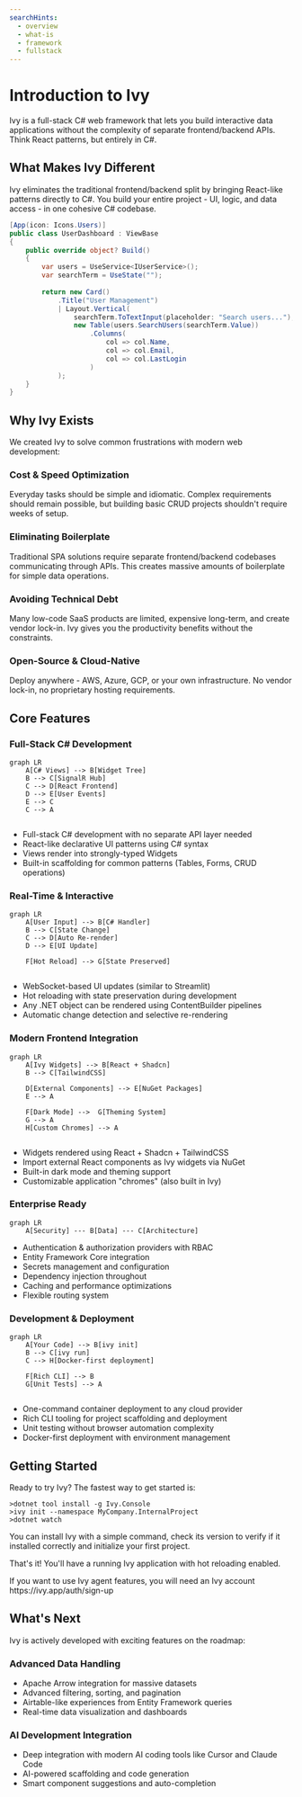 ```yaml
---
searchHints:
  - overview
  - what-is
  - framework
  - fullstack
---
```


# Introduction to Ivy

<Ingress>
Ivy is a full-stack C# web framework that lets you build interactive data applications without the complexity of separate frontend/backend APIs. Think React patterns, but entirely in C#.
</Ingress>

<Embed Url="https://www.youtube.com/watch?v=pQKSQR9BfD8"/>

## What Makes Ivy Different

Ivy eliminates the traditional frontend/backend split by bringing React-like patterns directly to C#. You build your entire project - UI, logic, and data access - in one cohesive C# codebase.

```csharp
[App(icon: Icons.Users)]
public class UserDashboard : ViewBase
{
    public override object? Build()
    {
        var users = UseService<IUserService>();
        var searchTerm = UseState("");
        
        return new Card()
            .Title("User Management")
            | Layout.Vertical(
                searchTerm.ToTextInput(placeholder: "Search users..."),
                new Table(users.SearchUsers(searchTerm.Value))
                    .Columns(
                        col => col.Name,
                        col => col.Email,
                        col => col.LastLogin
                    )
            );
    }
}
```

## Why Ivy Exists

We created Ivy to solve common frustrations with modern web development:

### Cost & Speed Optimization

Everyday tasks should be simple and idiomatic. Complex requirements should remain possible, but building basic CRUD projects shouldn't require weeks of setup.

### Eliminating Boilerplate

Traditional SPA solutions require separate frontend/backend codebases communicating through APIs. This creates massive amounts of boilerplate for simple data operations.

### Avoiding Technical Debt

Many low-code SaaS products are limited, expensive long-term, and create vendor lock-in. Ivy gives you the productivity benefits without the constraints.

### Open-Source & Cloud-Native

Deploy anywhere - AWS, Azure, GCP, or your own infrastructure. No vendor lock-in, no proprietary hosting requirements.

## Core Features

### Full-Stack C# Development

```mermaid
graph LR
    A[C# Views] --> B[Widget Tree]
    B --> C[SignalR Hub]
    C --> D[React Frontend]
    D --> E[User Events]
    E --> C
    C --> A
    
```

- Full-stack C# development with no separate API layer needed
- React-like declarative UI patterns using C# syntax
- Views render into strongly-typed Widgets
- Built-in scaffolding for common patterns (Tables, Forms, CRUD operations)

### Real-Time & Interactive

```mermaid
graph LR
    A[User Input] --> B[C# Handler]
    B --> C[State Change]
    C --> D[Auto Re-render]
    D --> E[UI Update]
    
    F[Hot Reload] --> G[State Preserved]
    
```

- WebSocket-based UI updates (similar to Streamlit)
- Hot reloading with state preservation during development
- Any .NET object can be rendered using ContentBuilder pipelines
- Automatic change detection and selective re-rendering

### Modern Frontend Integration

```mermaid
graph LR
    A[Ivy Widgets] --> B[React + Shadcn]
    B --> C[TailwindCSS]
    
    D[External Components] --> E[NuGet Packages]
    E --> A
    
    F[Dark Mode] -->  G[Theming System]
    G --> A
    H[Custom Chromes] --> A
    
```

- Widgets rendered using React + Shadcn + TailwindCSS
- Import external React components as Ivy widgets via NuGet
- Built-in dark mode and theming support
- Customizable application "chromes" (also built in Ivy)

### Enterprise Ready

```mermaid
graph LR
    A[Security] --- B[Data] --- C[Architecture]
```

- Authentication & authorization providers with RBAC
- Entity Framework Core integration
- Secrets management and configuration
- Dependency injection throughout
- Caching and performance optimizations
- Flexible routing system

### Development & Deployment

```mermaid
graph LR
    A[Your Code] --> B[ivy init]
    B --> C[ivy run]
    C --> H[Docker-first deployment]
    
    F[Rich CLI] --> B
    G[Unit Tests] --> A
    
```

- One-command container deployment to any cloud provider
- Rich CLI tooling for project scaffolding and deployment
- Unit testing without browser automation complexity
- Docker-first deployment with environment management

## Getting Started

Ready to try Ivy? The fastest way to get started is:

```terminal
>dotnet tool install -g Ivy.Console
>ivy init --namespace MyCompany.InternalProject
>dotnet watch
```

You can install Ivy with a simple command, check its version to verify if it installed correctly and initialize your first project.

That's it! You'll have a running Ivy application with hot reloading enabled.

<Callout Type="tip">
If you want to use Ivy agent features, you will need an Ivy account https://ivy.app/auth/sign-up
</Callout>

## What's Next

Ivy is actively developed with exciting features on the roadmap:

### Advanced Data Handling

- Apache Arrow integration for massive datasets
- Advanced filtering, sorting, and pagination
- Airtable-like experiences from Entity Framework queries
- Real-time data visualization and dashboards

### AI Development Integration

- Deep integration with modern AI coding tools like Cursor and Claude Code
- AI-powered scaffolding and code generation
- Smart component suggestions and auto-completion

